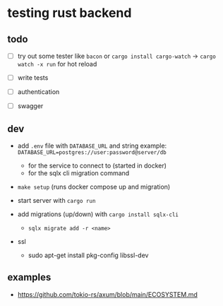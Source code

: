 # testing rust backend

## todo
- [ ] try out some tester like `bacon` or `cargo install cargo-watch` -> `cargo watch -x run` for hot reload
- [ ] write tests
- [ ] authentication
- [ ] swagger


## dev
- add `.env` file with `DATABASE_URL` and string example: `DATABASE_URL=postgres://user:password@server/db`
  - for the service to connect to (started in docker)
  - for the sqlx cli migration command
- `make setup` (runs docker compose up and migration)
- start server with `cargo run`
- add migrations (up/down) with `cargo install sqlx-cli`
  - `sqlx migrate add -r <name>`

- ssl
  - sudo apt-get install pkg-config libssl-dev


## examples
- https://github.com/tokio-rs/axum/blob/main/ECOSYSTEM.md
